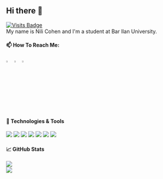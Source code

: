 ## Hi there 👋
[![Visits Badge](https://badges.pufler.dev/visits/nili209/nili209)](https://badges.pufler.dev)   
My name is Nili Cohen and I'm a student at Bar Ilan University.  

#### 📫 How To Reach Me:   
[<img src="https://img.icons8.com/color/48/000000/linkedin.png" width="3.5%"/>](https://www.linkedin.com/in/nili-cohen-6562811b5/)
[<img src="https://img.icons8.com/fluent/48/000000/facebook-new.png" width="3.5%"/>](https://www.facebook.com/nili.cohen.581)
<a href="mailto:1998nili@gmail.com"> <img src="https://img.icons8.com/fluent/48/000000/gmail.png" width="3.5%"/> </a>  

#### 🔧 Technologies & Tools
 <img src="https://img.shields.io/badge/kotlin-%230095D5.svg?&style=for-the-badge&logo=kotlin&logoColor=white"> <img src="https://img.shields.io/badge/c++%20-%2300599C.svg?&style=for-the-badge&logo=c%2B%2B&ogoColor=white">
<img src="https://img.shields.io/badge/c%20-%2300599C.svg?&style=for-the-badge&logo=c&logoColor=white">
<img src="https://img.shields.io/badge/python%20-%2314354C.svg?&style=for-the-badge&logo=python&logoColor=white">
<img src="https://img.shields.io/badge/javascript%20-%23323330.svg?&style=for-the-badge&logo=javascript&logoColor=%23F7DF1E">
<img src="https://img.shields.io/badge/java-%23ED8B00.svg?&style=for-the-badge&logo=java&logoColor=white">
<img src="https://img.shields.io/badge/c%23%20-%23239120.svg?&style=for-the-badge&logo=c-sharp&logoColor=white">  

#### &#x1f4c8; GitHub Stats
<a href="https://github.com/nili209/nili209">
  <img style="display:block" src="https://github-readme-stats.vercel.app/api/top-langs/?username=nili209&&title_color=ffffff&text_color=c9cacc&icon_color=2bbc8a&bg_color=1d1f21&layout=compact" />
</a>  

<a href="https://github.com/nili209/nili209">
  <img src="https://github-readme-stats.vercel.app/api?username=nili209&show_icons=true&hide=stars&line_height=27&count_private=true&title_color=ffffff&text_color=c9cacc&icon_color=2bbc8a&bg_color=1d1f21"" />
</a>  


<!--
**nili209/nili209** is a ✨ _special_ ✨ repository because its `README.md` (this file) appears on your GitHub profile.

Here are some ideas to get you started:

- 🔭 I’m currently working on ...
- 🌱 I’m currently learning ...
- 👯 I’m looking to collaborate on ...
- 🤔 I’m looking for help with ...
- 💬 Ask me about ...
- 📫 How to reach me: ...
- 😄 Pronouns: ...
- ⚡ Fun fact: ...
-->
